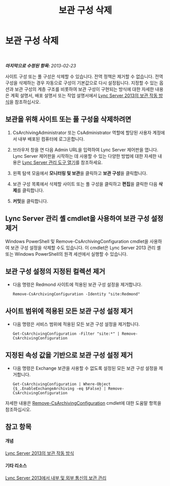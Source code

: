 ﻿---
title: 보관 구성 삭제
TOCTitle: 보관 구성 삭제
ms:assetid: a8744d39-5cf2-474c-9a99-a0f3a37f846f
ms:mtpsurl: https://technet.microsoft.com/ko-kr/library/JJ205167(v=OCS.15)
ms:contentKeyID: 49304651
ms.date: 08/24/2015
mtps_version: v=OCS.15
ms.translationtype: HT
---

# 보관 구성 삭제

 

_**마지막으로 수정된 항목:** 2013-02-23_

사이트 구성 또는 풀 구성은 삭제할 수 있습니다. 전역 정책은 제거할 수 없습니다. 전역 구성을 삭제하는 경우 자동으로 구성이 기본값으로 다시 설정됩니다. 지정할 수 있는 옵션과 보관 구성의 계층 구조를 비롯하여 보관 구성이 구현되는 방식에 대한 자세한 내용은 계획 설명서, 배포 설명서 또는 작업 설명서에서 [Lync Server 2013의 보관 작동 방식](lync-server-2013-how-archiving-works.md)을 참조하십시오.

## 보관을 위해 사이트 또는 풀 구성을 삭제하려면

1.  CsArchivingAdministrator 또는 CsAdministrator 역할에 할당된 사용자 계정에서 내부 배포된 컴퓨터에 로그온합니다.

2.  브라우저 창을 연 다음 Admin URL을 입력하여 Lync Server 제어판을 엽니다. Lync Server 제어판을 시작하는 데 사용할 수 있는 다양한 방법에 대한 자세한 내용은 [Lync Server 관리 도구 열기](lync-server-2013-open-lync-server-administrative-tools.md)를 참조하세요.

3.  왼쪽 탐색 모음에서 **모니터링 및 보관**을 클릭하고 **보관 구성**을 클릭합니다.

4.  보관 구성 목록에서 삭제할 사이트 또는 풀 구성을 클릭하고 **편집**을 클릭한 다음 **삭제**를 클릭합니다.

5.  **커밋**을 클릭합니다.

## Lync Server 관리 셸 cmdlet을 사용하여 보관 구성 설정 제거

Windows PowerShell 및 Remove-CsArchivingConfiguration cmdlet을 사용하여 보관 구성 설정을 삭제할 수도 있습니다. 이 cmdlet은 Lync Server 2013 관리 셸 또는 Windows PowerShell의 원격 세션에서 실행할 수 있습니다.

## 보관 구성 설정의 지정된 컬렉션 제거

  - 다음 명령은 Redmond 사이트에 적용된 보관 구성 설정을 제거합니다.
    
        Remove-CsArchivingConfiguration -Identity "site:Redmond"

## 사이트 범위에 적용된 모든 보관 구성 설정 제거

  - 다음 명령은 서비스 범위에 적용된 모든 보관 구성 설정을 제거합니다.
    
        Get-CsArchivingConfiguration -Filter "site:*" | Remove-CsArchivingConfiguration

## 지정된 속성 값을 기반으로 보관 구성 설정 제거

  - 다음 명령은 Exchange 보관을 사용할 수 없도록 설정된 모든 보관 구성 설정을 제거합니다.
    
        Get-CsArchivingConfiguration | Where-Object {$_.EnableExchangeArchiving -eq $False} | Remove-CsArchivingConfiguration

자세한 내용은 [Remove-CsArchivingConfiguration](https://docs.microsoft.com/en-us/powershell/module/skype/Remove-CsArchivingConfiguration) cmdlet에 대한 도움말 항목을 참조하십시오.

## 참고 항목

#### 개념

[Lync Server 2013의 보관 작동 방식](lync-server-2013-how-archiving-works.md)  

#### 기타 리소스

[Lync Server 2013에서 내부 및 외부 통신의 보관 관리](lync-server-2013-managing-the-archiving-of-internal-and-external-communications.md)

